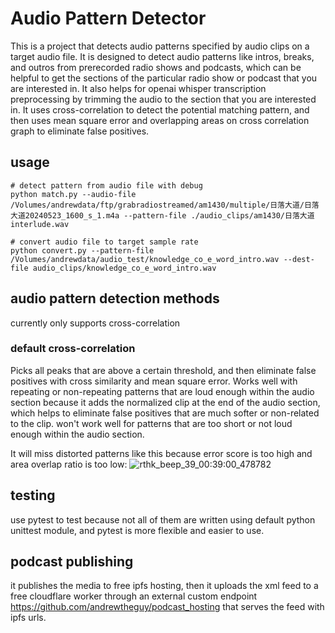 # Audio Pattern Detector
This is a project that detects audio patterns specified by audio clips on a target audio file. 
It is designed to detect audio patterns like intros, breaks, and outros from prerecorded radio shows and podcasts,
which can be helpful to get the sections of the particular radio show or podcast that you are interested in.
It also helps for openai whisper transcription preprocessing by trimming the audio to the section that you are interested in.
It uses cross-correlation to detect the potential matching pattern, and then uses mean square error and overlapping areas on cross correlation graph to eliminate false positives.


## usage
```shell
# detect pattern from audio file with debug
python match.py --audio-file /Volumes/andrewdata/ftp/grabradiostreamed/am1430/multiple/日落大道/日落大道20240523_1600_s_1.m4a --pattern-file ./audio_clips/am1430/日落大道interlude.wav

# convert audio file to target sample rate
python convert.py --pattern-file  /Volumes/andrewdata/audio_test/knowledge_co_e_word_intro.wav --dest-file audio_clips/knowledge_co_e_word_intro.wav

```

## audio pattern detection methods
currently only supports cross-correlation

### default cross-correlation
Picks all peaks that are above a certain threshold, and then eliminate false positives with cross similarity and mean square error.
Works well with repeating or non-repeating patterns that are loud enough within the audio section because it adds the normalized clip
at the end of the audio section, which helps to eliminate false positives that are much softer or non-related to the clip.
won't work well for patterns that are too short or not loud enough within the audio section. 

It will miss distorted patterns like this because error score is too high and area overlap ratio is too low:
![rthk_beep_39_00:39:00_478782](https://github.com/user-attachments/assets/80669708-b8f9-461c-ae6c-2edddb161904)


## testing
use pytest to test because not all of them are written using default python unittest module, and pytest is more flexible and easier to use.

## podcast publishing
it publishes the media to free ipfs hosting, then it uploads the xml feed to a free cloudflare worker through an external custom endpoint https://github.com/andrewtheguy/podcast_hosting that serves the feed with ipfs urls.
